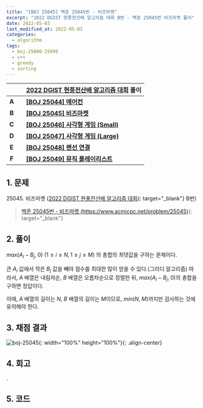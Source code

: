 ```yaml
---
title: "[BOJ 25045] 백준 25045번 - 비즈마켓"
excerpt: "2022 DGIST 현풍전산배 알고리즘 대회 B번 - 백준 25045번 비즈마켓 풀이"
date: 2022-05-03
last_modified_at: 2022-05-03
categories:
  - algorithm
tags:
  - boj-25000-25999
  - c++
  - greedy
  - sorting
---
```


|||[2022 DGIST 현풍전산배 알고리즘 대회](https://burningfalls.github.io/contest/dgist-baekjoon-contest/) 풀이|
|:---:|:---:|:---|
|**A**||**[[BOJ 25044] 에어컨](https://burningfalls.github.io/algorithm/boj-25044/)**|
|**B**||**[[BOJ 25045] 비즈마켓](https://burningfalls.github.io/algorithm/boj-25045/)**|
|**C**||**[[BOJ 25046] 사각형 게임 (Small)](https://burningfalls.github.io/algorithm/boj-25046/)**|
|**D**||**[[BOJ 25047] 사각형 게임 (Large)](https://burningfalls.github.io/algorithm/boj-25047/)**|
|**E**||**[[BOJ 25048] 랜선 연결](https://burningfalls.github.io/algorithm/boj-25048/)**|
|**F**||**[[BOJ 25049] 뮤직 플레이리스트](https://burningfalls.github.io/algorithm/boj-25049/)**|

## 1. 문제
$25045$. 비즈마켓 ([2022 DGIST 현풍전산배 알고리즘 대회](https://burningfalls.github.io/contest/dgist-baekjoon-contest/){: target="_blank"} B번)

> [백준 25045번 - 비즈마켓 (https://www.acmicpc.net/problem/25045)](https://www.acmicpc.net/problem/25045){: target="_blank"}

## 2. 풀이

$max(A_i-B_j,\;0)$ $(1\leq i\leq N, 1\leq j\leq M)$ 의 총합의 최댓값을 구하는 문제이다. 

큰 $A_i$ 값에서 작은 $B_j$ 값을 빼야 점수를 최대한 많이 얻을 수 있다.(그리디 알고리즘) 따라서, $A$ 배열은 내림차순, $B$ 배열은 오름차순으로 정렬한 뒤, $max(A_i-B_j,\;0)$의 총합을 구하면 정답이다.

이때, $A$ 배열의 길이는 $N$, $B$ 배열의 길이는 $M$이므로, $min(N,\; M)$까지만 검사하는 것에 유의해야 한다.

## 3. 채점 결과

![boj-25045](https://user-images.githubusercontent.com/30232837/166392033-f9a3d329-9ede-4a33-9566-62bdffb393e7.png "boj-25045"){: width="100%" height="100%"}{: .align-center}

## 4. 회고

.

## 5. 코드

<script src="https://gist.github.com/BurningFalls/ae77727252c0cd761d1c39825b0bfb94.js"></script>